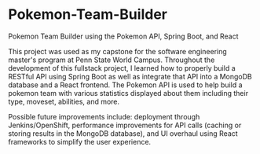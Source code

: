 # Pokemon-Team-Builder
Pokemon Team Builder using the Pokemon API, Spring Boot, and React

This project was used as my capstone for the software engineering master's program at Penn State World Campus. Throughout the development of this fullstack project, I learned how to properly build a RESTful API using Spring Boot as well as integrate that API into a MongoDB database and a React frontend. The Pokemon API is used to help build a pokemon team with various statistics displayed about them including their type, moveset, abilities, and more.

Possible future improvements include: deployment through Jenkins/OpenShift, performance improvements for API calls (caching or storing results in the MongoDB database), and UI overhaul using React frameworks to simplify the user experience.
